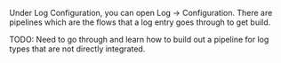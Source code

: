 Under Log Configuration, you can open Log -> Configuration.  There are pipelines which are the flows that a log entry goes through to get build.

TODO:  Need to go through and learn how to build out a pipeline for log types that are not directly integrated.